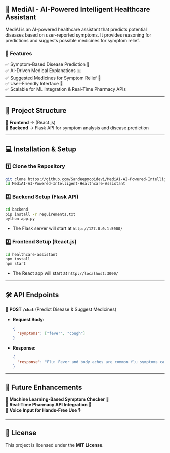 ## **📌 MediAI - AI-Powered Intelligent Healthcare Assistant**  
MediAI is an AI-powered healthcare assistant that predicts potential diseases based on user-reported symptoms. It provides reasoning for predictions and suggests possible medicines for symptom relief.  

### **🚀 Features**  
✅ Symptom-Based Disease Prediction 🏥  
✅ AI-Driven Medical Explanations 📊  
✅ Suggested Medicines for Symptom Relief 💊  
✅ User-Friendly Interface 💬  
✅ Scalable for ML Integration & Real-Time Pharmacy APIs  

---

## **📁 Project Structure**  

📂 **Frontend** → (React.js)  
📂 **Backend** → Flask API for symptom analysis and disease prediction  

---

## **💻 Installation & Setup**  

### **1️⃣ Clone the Repository**  
```bash
git clone https://github.com/Sandeepmopidevi/MediAI-AI-Powered-Intelligent-Healthcare-Assistant.git
cd MediAI-AI-Powered-Intelligent-Healthcare-Assistant
```

### **2️⃣ Backend Setup (Flask API)**  
```bash
cd backend
pip install -r requirements.txt
python app.py
```
- The Flask server will start at `http://127.0.0.1:5000/`

### **3️⃣ Frontend Setup (React.js)**  
```bash
cd healthcare-assistant
npm install
npm start
```
- The React app will start at `http://localhost:3000/`

---

## **🛠 API Endpoints**  

📌 **POST `/chat`** (Predict Disease & Suggest Medicines)  
- **Request Body:**  
  ```json
  {
    "symptoms": ["fever", "cough"]
  }
  ```
- **Response:**  
  ```json
  {
    "response": "Flu: Fever and body aches are common flu symptoms caused by a viral infection. Suggested Medicines: Paracetamol, Ibuprofen"
  }
  ```

---

## **📌 Future Enhancements**  
🔹 **Machine Learning-Based Symptom Checker** 🤖  
🔹 **Real-Time Pharmacy API Integration** 💊  
🔹 **Voice Input for Hands-Free Use** 🎙  

---

## **📝 License**  
This project is licensed under the **MIT License**.
